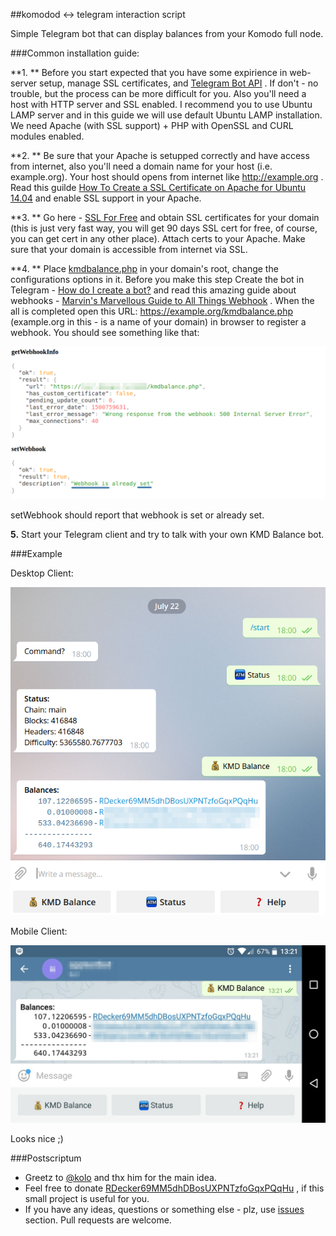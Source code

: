 ##komodod <-> telegram interaction script

Simple Telegram bot that can display balances from your Komodo full node.

###Common installation guide:

**1. ** Before you start expected that you have some expirience in web-server setup, manage SSL certificates, and [Telegram Bot API](https://core.telegram.org/bots/api) . If don't - no trouble, but the process can be more difficult for you. Also you'll need a host with HTTP server and SSL enabled. I recommend you to use Ubuntu LAMP server and in this guide we will use default Ubuntu LAMP installation. We need Apache (with SSL support) + PHP with OpenSSL and CURL modules enabled.

**2. ** Be sure that your Apache is setupped correctly and have access from internet, also you'll need a domain name for your host (i.e. example.org). Your host should opens from internet like http://example.org . Read this guilde [How To Create a SSL Certificate on Apache for Ubuntu 14.04](https://www.digitalocean.com/community/tutorials/how-to-create-a-ssl-certificate-on-apache-for-ubuntu-14-04) and enable SSL support in your Apache.

**3. ** Go here - [SSL For Free](https://www.sslforfree.com/) and obtain SSL certificates for your domain (this is just very fast way, you will get 90 days SSL cert for free, of course, you can get cert in any other place). Attach certs to your Apache. Make sure that your domain is accessible from internet via SSL.

**4. ** Place [kmdbalance.php](https://github.com/DeckerSU/komodo-telegram-bot/blob/master/kmdbalance.php) in your domain's root, change the configurations options in it. Before you make this step Create the bot in Telegram - [How do I create a bot?](https://core.telegram.org/bots#3-how-do-i-create-a-bot) and read this amazing guide about webhooks - [Marvin's Marvellous Guide to All Things Webhook](https://core.telegram.org/bots/webhooks) . When the all is completed open this URL: https://example.org/kmdbalance.php (example.org in this - is a name of your domain) in browser to register a webhook. You should see something like that:

![](./webhook.png) 

setWebhook should report that webhook is set or already set. 

**5.** Start your Telegram client and try to talk with your own KMD Balance bot.

###Example

Desktop Client:

![](./example.png) 

Mobile Client:

![](./example_mobile.png) 

Looks nice ;)

###Postscriptum

- Greetz to [@kolo](https://sprnt.slack.com/messages/@kolo) and thx him for the main idea. 
- Feel free to donate [RDecker69MM5dhDBosUXPNTzfoGqxPQqHu](http://kmd.explorer.supernet.org/address/RDecker69MM5dhDBosUXPNTzfoGqxPQqHu) , if this small project is useful for you.
- If you have any ideas, questions or something else - plz, use [issues](https://github.com/DeckerSU/komodo-telegram-bot/issues)  section. Pull requests are welcome.